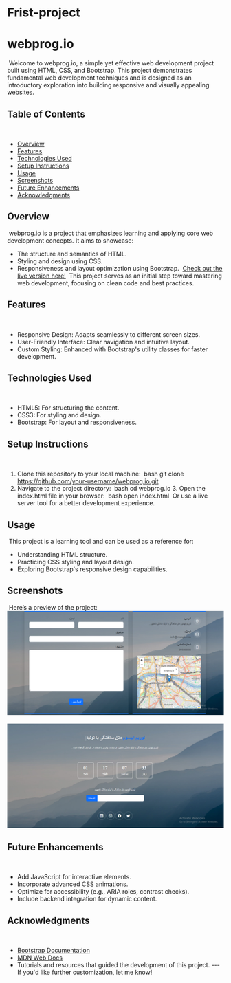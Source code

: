 # Frist-project
# webprog.io‍
‍
Welcome to webprog.io, a simple yet effective web development project built using HTML, CSS, and Bootstrap. This project demonstrates fundamental web development techniques and is designed as an introductory exploration into building responsive and visually appealing websites.‍
‍
## Table of Contents‍
‍
- [Overview](#overview)‍
- [Features](#features)‍
- [Technologies Used](#technologies-used)‍
- [Setup Instructions](#setup-instructions)‍
- [Usage](#usage)‍
- [Screenshots](#screenshots)‍
- [Future Enhancements](#future-enhancements)‍
- [Acknowledgments](#acknowledgments)‍
‍
## Overview‍
‍
webprog.io is a project that emphasizes learning and applying core web development concepts. It aims to showcase:‍
‍
- The structure and semantics of HTML.‍
- Styling and design using CSS.‍
- Responsiveness and layout optimization using Bootstrap.‍
‍
[Check out the live version here!](https://sadaffrand.github.io/Frist-project/)‍
‍
This project serves as an initial step toward mastering web development, focusing on clean code and best practices.‍
## Features‍
‍
- Responsive Design: Adapts seamlessly to different screen sizes.‍
- User-Friendly Interface: Clear navigation and intuitive layout.‍
- Custom Styling: Enhanced with Bootstrap's utility classes for faster development.‍
‍
## Technologies Used‍
‍
- HTML5: For structuring the content.‍
- CSS3: For styling and design.‍
- Bootstrap: For layout and responsiveness.‍
‍
## Setup Instructions‍
‍
1. Clone this repository to your local machine:‍
   ‍
bash
   git clone https://github.com/your-username/webprog.io.git
   ‍
2. Navigate to the project directory:‍
   ‍
bash
   cd webprog.io
   3. Open the index.html file in your browser:‍
   ‍
bash
   open index.html
   ‍
   Or use a live server tool for a better development experience.‍
‍
## Usage‍
‍
This project is a learning tool and can be used as a reference for:‍
‍
- Understanding HTML structure.‍
- Practicing CSS styling and layout design.‍
- Exploring Bootstrap's responsive design capabilities.‍
‍
## Screenshots‍
‍
Here’s a preview of the project:‍
‍
![webprog.io Homepage](./screenshots/Capture.PNG)‍
‍
![webprog.io Homepage](./screenshots/copturee.PNG)‍

## Future Enhancements‍
‍
- Add JavaScript for interactive elements.‍
- Incorporate advanced CSS animations.‍
- Optimize for accessibility (e.g., ARIA roles, contrast checks).‍
- Include backend integration for dynamic content.‍
‍
## Acknowledgments‍
‍
- [Bootstrap Documentation](https://getbootstrap.com/docs/)‍
- [MDN Web Docs](https://developer.mozilla.org/)‍
- Tutorials and resources that guided the development of this project.‍
‍
---‍
‍
If you'd like further customization, let me know!
